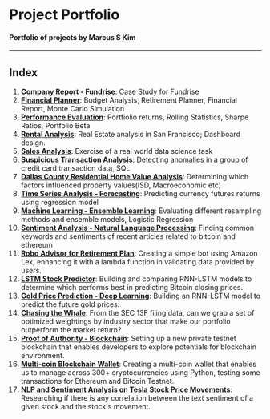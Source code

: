 # Project Portfolio
#### Portfolio of projects by Marcus S Kim
---
## Index
1. **[Company Report - Fundrise](https://github.com/coolwonny/Portfolio_project/tree/master/Company_report_Fundrise)**: Case Study for Fundrise
2. **[Financial Planner](https://github.com/coolwonny/Portfolio_project/tree/master/Financial_planner)**: Budget Analysis, Retirement Planner, Financial Report, Monte Carlo Simulation
3. **[Performance Evaluation](https://github.com/coolwonny/Portfolio_project/tree/master/Performance_evaluation)**: Portfiolio returns, Rolling Statistics, Sharpe Ratios, Portfolio Beta
4. **[Rental Analysis](https://github.com/coolwonny/Portfolio_project/tree/master/Rental_analysis)**: Real Estate analysis in San Francisco; Dashboard design.
5. **[Sales Analysis](https://github.com/coolwonny/Portfolio_project/tree/master/Sales_analysis)**: Exercise of a real world data science task
6. **[Suspicious Transaction Analysis](https://github.com/coolwonny/Portfolio_project/tree/master/Suspicious_transaction_analysis)**: Detecting anomalies in a group of credit card transaction data, SQL
7. **[Dallas County Residential Home Value Analysis](https://github.com/coolwonny/Portfolio_project/tree/master/Dallas_county_home_value_analysis)**: Determining which factors influenced property values(ISD, Macroeconomic etc)
8. **[Time Series Analysis - Forecasting](https://github.com/coolwonny/time_series_forecasting)**: Predicting currency futures returns using regression model
9. **[Machine Learning - Ensemble Learning](https://github.com/coolwonny/ensemble_learning)**: Evaluating different resampling methods and ensemble models, Logistic Regression
10. **[Sentiment Analysis - Natural Language Processing](https://github.com/coolwonny/Sentiment_Analysis_NLP)**: Finding common keywords and sentiments of recent articles related to bitcoin and ethereum
11. **[Robo Advisor for Retirement Plan](https://github.com/coolwonny/RoboAdvisor)**: Creating a simple bot using Amazon Lex, enhancing it with a lambda function in validating data provided by users.
12. **[LSTM Stock Predictor](https://github.com/coolwonny/LSTM-Stock-Predictor)**: Building and comparing RNN-LSTM models to determine which performs best in predicting Bitcoin closing prices.
13. **[Gold Price Prediction - Deep Learning](https://github.com/coolwonny/Gold-Price-Prediction)**: Building an RNN-LSTM model to predict the future gold prices.
14. **[Chasing the Whale](https://github.com/coolwonny/Chasing-the-Whale)**: From the SEC 13F filing data, can we grab a set of optimized weightings by industry sector that make our portfolio outperform the market return?
15. **[Proof of Authority - Blockchain](https://github.com/coolwonny/proof-of-authority)**: Setting up a new private testnet blockchain that enables developers to explore potentials for blockchain environment.
16. **[Multi-coin Blockchain Wallet](https://github.com/coolwonny/Wallet)**: Creating a multi-coin wallet that enables us to manage across 300+ cryptocurrencies using Python, testing some transactions for Ethereum and Bitcoin Testnet.  
17. **[NLP and Sentiment Analysis on Tesla Stock Price Movements](https://github.com/coolwonny/project-3)**: Researching if there is any correlation between the text sentiment of a given stock and the stock's movement. 
